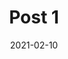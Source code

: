 ---
title: Post 1
date: 2021-02-10
summary: A wee description of the post
category: transportation
layout: post
---